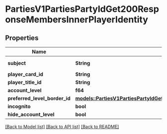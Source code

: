 # PartiesV1PartiesPartyIdGet200ResponseMembersInnerPlayerIdentity

## Properties

Name | Type | Description | Notes
------------ | ------------- | ------------- | -------------
**subject** | **String** | Player UUID | 
**player_card_id** | **String** | Card ID | 
**player_title_id** | **String** | Title ID | 
**account_level** | **f64** |  | 
**preferred_level_border_id** | [**models::PartiesV1PartiesPartyIdGet200ResponseMembersInnerPlayerIdentityPreferredLevelBorderId**](_parties_v1_parties__party_id__get_200_response_Members_inner_PlayerIdentity_PreferredLevelBorderID.md) |  | 
**incognito** | **bool** |  | 
**hide_account_level** | **bool** |  | 

[[Back to Model list]](../README.md#documentation-for-models) [[Back to API list]](../README.md#documentation-for-api-endpoints) [[Back to README]](../README.md)


